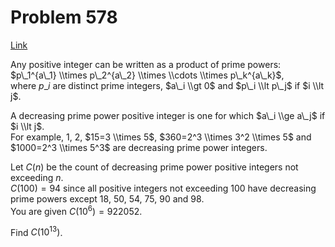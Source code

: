 # Problem 578

[Link](https://projecteuler.net/problem=578)

Any positive integer can be written as a product of prime powers: $p\_1^{a\_1} \\times p\_2^{a\_2} \\times \\cdots \\times p\_k^{a\_k}$,  
where $p\_i$ are distinct prime integers, $a\_i \\gt 0$ and $p\_i \\lt p\_j$ if $i \\lt j$.

A decreasing prime power positive integer is one for which $a\_i \\ge a\_j$ if $i \\lt j$.  
For example, $1$, $2$, $15=3 \\times 5$, $360=2^3 \\times 3^2 \\times 5$ and $1000=2^3 \\times 5^3$ are decreasing prime power integers.

Let $C(n)$ be the count of decreasing prime power positive integers not exceeding $n$.  
$C(100) = 94$ since all positive integers not exceeding $100$ have decreasing prime powers except $18$, $50$, $54$, $75$, $90$ and $98$.  
You are given $C(10^6) = 922052$.

Find $C(10^{13})$.

